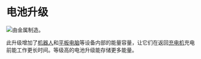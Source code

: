 # 电池升级

![由金属制造。](oredict:opencomputers:batteryUpgrade1)

此升级增加了[机器人](../block/robot.md)和[平板电脑](tablet.md)等设备内部的能量容量，让它们在返回[充电机](../block/charger.md)充电前能工作更长时间。等级高的电池升级能存储更多能量。
